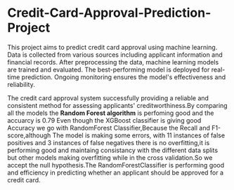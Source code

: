 # Credit-Card-Approval-Prediction-Project
This project aims to predict credit card approval using machine learning. Data is collected from various sources including applicant information and financial records. After preprocessing the data, machine learning models are trained and evaluated. The best-performing model is deployed for real-time prediction. Ongoing monitoring ensures the model's effectiveness and reliability.

The credit card approval system successfully providing a reliable and consistent method for assessing applicants' creditworthiness.By comparing all the models the **Random Forest algorithm** is perfoming good and the accuarcy is 0.79 Even though the XGBoost classifier is giving good Accuracy we go with RandomForest Classifier,Because the Recall and F1-score,although The model is making some errors, with 11 instances of false positives and 3 instances of false negatives there is no overfitting,it is performing good and maintaing consistancy with the different data splits but other models making overfitting while in the cross validation.So we accept the null hypothesis.The RandomForestClassifier is performing good and efficiency in predicting whether an applicant should be approved for a credit card.
